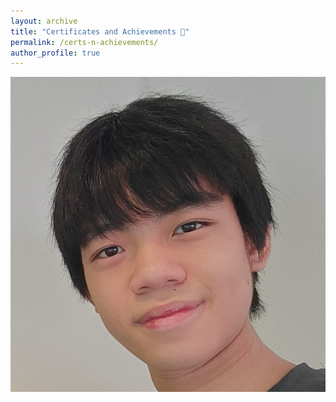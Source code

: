 ```yaml
---
layout: archive
title: "Certificates and Achievements 📜"
permalink: /certs-n-achievements/
author_profile: true
---
```


![test](/images/pfp1.jpg)
